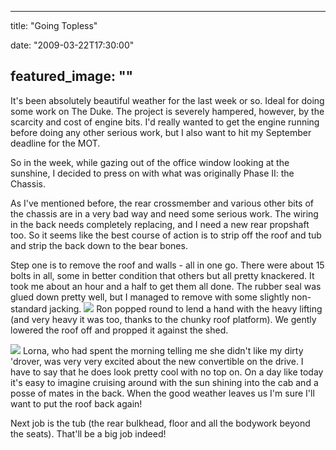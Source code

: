 
---
title: "Going Topless"

date: "2009-03-22T17:30:00"

featured_image: ""
---


It's been absolutely beautiful weather for the last week or so.  Ideal for doing some work on The Duke.  The project is severely hampered, however, by the scarcity and cost of engine bits.  I'd really wanted to get the engine running before doing any other serious work, but I also want to hit my September deadline for the MOT.

So in the week, while gazing out of the office window looking at the sunshine, I decided to press on with what was originally Phase II: the Chassis.

As I've mentioned before, the rear <span>crossmember</span> and various other bits of the chassis are in a very bad way and need some serious work.  The wiring in the back needs completely replacing, and I need a new rear <span>propshaft</span> too.  So it seems like the best course of action is to strip off the roof and tub and strip the back down to the bear bones.

Step one is to remove the roof and walls - all in one go.  There were about 15 bolts in all, some in better condition that others but all pretty knackered.  It took me about an hour and a half to get them all done.  The rubber seal was glued down pretty well, but I managed to remove with some slightly non-standard jacking.
<a href="http://danandtheduke.co.uk/uploaded_images/IMG_6991-775605.JPG"><img src="http://danandtheduke.co.uk/uploaded_images/IMG_6991-775540.JPG"/></a>
Ron popped round to lend a hand with the heavy lifting (and very heavy it was too, thanks to the chunky roof platform).  We gently lowered the roof off and propped it against the shed.

<a href="http://danandtheduke.co.uk/uploaded_images/IMG_6997-775720.JPG"><img src="http://danandtheduke.co.uk/uploaded_images/IMG_6997-775645.JPG"/></a>
Lorna, who had spent the morning telling me she didn't like my dirty 'drover, was very very excited about the new <span>convertible</span> on the drive.  I have to say that he does look pretty cool with no top on.  On a day like today it's easy to imagine cruising around with the sun shining into the cab and a posse of mates in the back.  When the good weather leaves us I'm sure I'll want to put the roof back again!

Next job is the tub (the rear bulkhead, floor and all the bodywork beyond the seats).  <span>That'll</span> be a big job indeed!